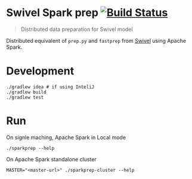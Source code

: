 # Swivel Spark prep [![Build Status](https://travis-ci.org/src-d/swivel-spark-prep.svg?branch=master)](https://travis-ci.org/src-d/swivel-spark-prep)
> Distributed data preparation for Swivel model

Distributed equivalent of `prep.py` and `fastprep` from [Swivel](https://github.com/tensorflow/models/blob/master/swivel/) using Apache Spark.


# Development
```
./gradlew idea # if using InteliJ
./gradlew build
./gradlew test
```

# Run

On signle maching, Apache Spark in Local mode
```
./sparkprep --help
```

On Apache Spark standalone cluster
```
MASTER="<master-url>" ./sparkprep-cluster --help
```





